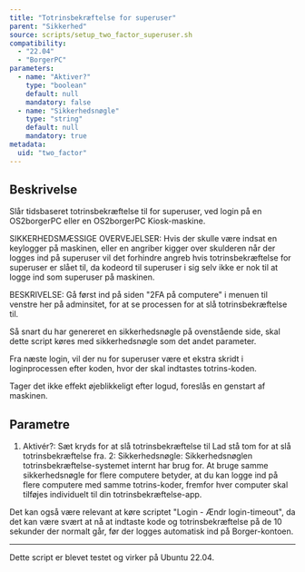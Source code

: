 ```yaml
---
title: "Totrinsbekræftelse for superuser"
parent: "Sikkerhed"
source: scripts/setup_two_factor_superuser.sh
compatibility:
  - "22.04"
  - "BorgerPC"
parameters:
  - name: "Aktiver?"
    type: "boolean"
    default: null
    mandatory: false
  - name: "Sikkerhedsnøgle"
    type: "string"
    default: null
    mandatory: true
metadata:
  uid: "two_factor"
---
```


## Beskrivelse

Slår tidsbaseret totrinsbekræftelse til for superuser, ved login på en OS2borgerPC eller en OS2borgerPC Kiosk-maskine.

SIKKERHEDSMÆSSIGE OVERVEJELSER:
Hvis der skulle være indsat en keylogger på maskinen, eller en angriber kigger over skulderen når der logges ind på superuser vil det forhindre angreb hvis totrinsbekræftelse for superuser er slået til, da kodeord til superuser i sig selv ikke er nok til at logge ind som superuser på maskinen.

BESKRIVELSE:
Gå først ind på siden "2FA på computere" i menuen til venstre her på adminsitet, for at se processen for at slå totrinsbekræftelse til.

Så snart du har genereret en sikkerhedsnøgle på ovenstående side, skal dette script køres med sikkerhedsnøgle som det andet parameter.

Fra næste login, vil der nu for superuser være et ekstra skridt i loginprocessen efter koden, hvor der skal indtastes totrins-koden.

Tager det ikke effekt øjeblikkeligt efter logud, foreslås en genstart af maskinen.

## Parametre
1. Aktivér?: 
      Sæt kryds for at slå totrinsbekræftelse til
      Lad stå tom for at slå totrinsbekræftelse fra.
2: Sikkerhedsnøgle: Sikkerhedsnøglen totrinsbekræftelse-systemet internt har brug for. 
At bruge samme sikkerhedsnøgle for flere computere betyder, at du kan logge ind på flere computere med samme totrins-koder, fremfor hver computer skal tilføjes individuelt til din totrinsbekræftelse-app.

Det kan også være relevant at køre scriptet "Login - Ændr login-timeout", da det kan være svært at nå at indtaste kode og totrinsbekræftelse på de 10 sekunder der normalt går, før der logges automatisk ind på Borger-kontoen.

---------------

Dette script er blevet testet og virker på Ubuntu 22.04.
